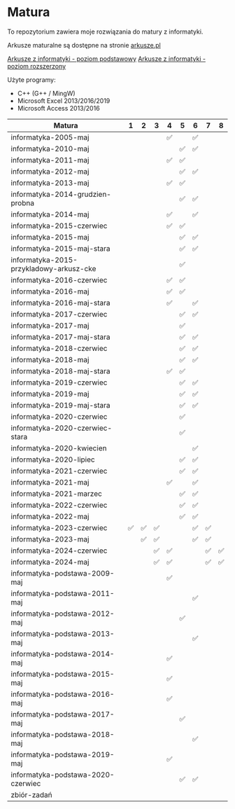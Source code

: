 # Matura

To repozytorium zawiera moje rozwiązania do matury z informatyki.

Arkusze maturalne są dostępne na stronie [arkusze.pl](https://arkusze.pl)

[Arkusze z informatyki - poziom podstawowy](https://arkusze.pl/informatyka-matura-poziom-podstawowy/)
[Arkusze z informatyki - poziom rozszerzony](https://arkusze.pl/informatyka-matura-poziom-rozszerzony/)

Użyte programy:

- C++ (G++ / MingW)
- Microsoft Excel 2013/2016/2019
- Microsoft Access 2013/2016

| Matura                                  | 1  | 2  | 3  | 4  | 5  | 6  | 7  | 8  |
| --------------------------------------- | -- | -- | -- | -- | -- | -- | -- | -- |
| informatyka-2005-maj                    |    |    |    | ✅ |    | ✅ |    |    |
| informatyka-2010-maj                    |    |    |    |    | ✅ | ✅ |    |    |
| informatyka-2011-maj                    |    |    |    | ✅ | ✅ |    |    |    |
| informatyka-2012-maj                    |    |    |    |    | ✅ | ✅ |    |    |
| informatyka-2013-maj                    |    |    |    | ✅ | ✅ |    |    |    |
| informatyka-2014-grudzien-probna        |    |    |    |    | ✅ | ✅ |    |    |
| informatyka-2014-maj                    |    |    |    | ✅ |    | ✅ |    |    |
| informatyka-2015-czerwiec               |    |    |    | ✅ | ✅ |    |    |    |
| informatyka-2015-maj                    |    |    |    |    | ✅ | ✅ |    |    |
| informatyka-2015-maj-stara              |    |    |    |    | ✅ | ✅ |    |    |
| informatyka-2015-przykladowy-arkusz-cke |    |    |    |    | ✅ |    |    |    |
| informatyka-2016-czerwiec               |    |    |    | ✅ | ✅ |    |    |    |
| informatyka-2016-maj                    |    |    |    | ✅ | ✅ |    |    |    |
| informatyka-2016-maj-stara              |    |    |    | ✅ |    | ✅ |    |    |
| informatyka-2017-czerwiec               |    |    |    |    | ✅ | ✅ |    |    |
| informatyka-2017-maj                    |    |    |    |    | ✅ |    |    |    |
| informatyka-2017-maj-stara              |    |    |    |    | ✅ | ✅ |    |    |
| informatyka-2018-czerwiec               |    |    |    |    | ✅ | ✅ |    |    |
| informatyka-2018-maj                    |    |    |    |    | ✅ | ✅ |    |    |
| informatyka-2018-maj-stara              |    |    |    | ✅ | ✅ |    |    |    |
| informatyka-2019-czerwiec               |    |    |    |    | ✅ | ✅ |    |    |
| informatyka-2019-maj                    |    |    |    |    | ✅ | ✅ |    |    |
| informatyka-2019-maj-stara              |    |    |    |    | ✅ | ✅ |    |    |
| informatyka-2020-czerwiec               |    |    |    |    | ✅ |    |    |    |
| informatyka-2020-czerwiec-stara         |    |    |    |    | ✅ |    |    |    |
| informatyka-2020-kwiecien               |    |    |    |    |    | ✅ |    |    |
| informatyka-2020-lipiec                 |    |    |    |    | ✅ | ✅ |    |    |
| informatyka-2021-czerwiec               |    |    |    |    | ✅ | ✅ |    |    |
| informatyka-2021-maj                    |    |    |    | ✅ |    | ✅ |    |    |
| informatyka-2021-marzec                 |    |    |    |    | ✅ | ✅ |    |    |
| informatyka-2022-czerwiec               |    |    |    |    | ✅ | ✅ |    |    |
| informatyka-2022-maj                    |    |    |    |    | ✅ | ✅ |    |    |
| informatyka-2023-czerwiec               | ✅ | ✅ | ✅ |    |    | ✅ | ✅ |    |
| informatyka-2023-maj                    |    | ✅ | ✅ |    |    | ✅ | ✅ |    |
| informatyka-2024-czerwiec               |    |    | ✅ | ✅ |    |    | ✅ | ✅ |
| informatyka-2024-maj                    |    |    | ✅ | ✅ |    |    | ✅ | ✅ |
| informatyka-podstawa-2009-maj           |    |    |    | ✅ |    |    |    |    |
| informatyka-podstawa-2011-maj           |    |    |    |    |    | ✅ |    |    |
| informatyka-podstawa-2012-maj           |    |    |    |    | ✅ |    |    |    |
| informatyka-podstawa-2013-maj           |    |    |    |    |    | ✅ |    |    |
| informatyka-podstawa-2014-maj           |    |    |    | ✅ |    |    |    |    |
| informatyka-podstawa-2015-maj           |    |    |    | ✅ |    |    |    |    |
| informatyka-podstawa-2016-maj           |    |    |    | ✅ |    |    |    |    |
| informatyka-podstawa-2017-maj           |    |    |    |    | ✅ |    |    |    |
| informatyka-podstawa-2018-maj           |    |    |    |    |    | ✅ |    |    |
| informatyka-podstawa-2019-maj           |    |    |    | ✅ |    |    |    |    |
| informatyka-podstawa-2020-czerwiec      |    |    |    |    | ✅ | ✅ |    |    |
| zbiór-zadań                             |    |    |    |    |    |    |    |    |
